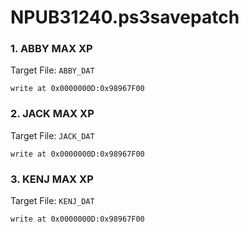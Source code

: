 # NPUB31240.ps3savepatch

### 1. ABBY MAX XP

Target File: `ABBY_DAT`

```
write at 0x0000000D:0x98967F00
```

### 2. JACK MAX XP

Target File: `JACK_DAT`

```
write at 0x0000000D:0x98967F00
```

### 3. KENJ MAX XP

Target File: `KENJ_DAT`

```
write at 0x0000000D:0x98967F00
```


